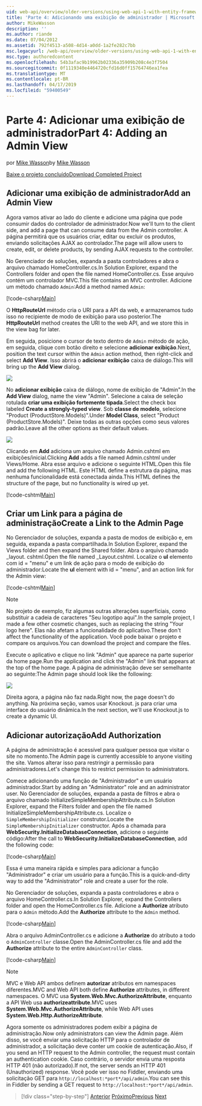 ```yaml
---
uid: web-api/overview/older-versions/using-web-api-1-with-entity-framework-5/using-web-api-with-entity-framework-part-4
title: 'Parte 4: Adicionando uma exibição de administrador | Microsoft Docs'
author: MikeWasson
description: ''
ms.author: riande
ms.date: 07/04/2012
ms.assetid: 792f4513-a508-4d14-a0dd-1a2fe282c7bb
msc.legacyurl: /web-api/overview/older-versions/using-web-api-1-with-entity-framework-5/using-web-api-with-entity-framework-part-4
msc.type: authoredcontent
ms.openlocfilehash: 54b3afac9b19962b02336a35909b208c4e3f7504
ms.sourcegitcommit: 0f1119340e4464720cfd16d0ff15764746ea1fea
ms.translationtype: MT
ms.contentlocale: pt-BR
ms.lasthandoff: 04/17/2019
ms.locfileid: "59400549"
---
```

# <a name="part-4-adding-an-admin-view"></a><span data-ttu-id="6dbcc-102">Parte 4: Adicionar uma exibição de administrador</span><span class="sxs-lookup"><span data-stu-id="6dbcc-102">Part 4: Adding an Admin View</span></span>

<span data-ttu-id="6dbcc-103">por [Mike Wasson](https://github.com/MikeWasson)</span><span class="sxs-lookup"><span data-stu-id="6dbcc-103">by [Mike Wasson](https://github.com/MikeWasson)</span></span>

[<span data-ttu-id="6dbcc-104">Baixe o projeto concluído</span><span class="sxs-lookup"><span data-stu-id="6dbcc-104">Download Completed Project</span></span>](http://code.msdn.microsoft.com/ASP-NET-Web-API-with-afa30545)

## <a name="add-an-admin-view"></a><span data-ttu-id="6dbcc-105">Adicionar uma exibição de administrador</span><span class="sxs-lookup"><span data-stu-id="6dbcc-105">Add an Admin View</span></span>

<span data-ttu-id="6dbcc-106">Agora vamos ativar ao lado do cliente e adicione uma página que pode consumir dados do controlador de administrador.</span><span class="sxs-lookup"><span data-stu-id="6dbcc-106">Now we'll turn to the client side, and add a page that can consume data from the Admin controller.</span></span> <span data-ttu-id="6dbcc-107">A página permitirá que os usuários criar, editar ou excluir os produtos, enviando solicitações AJAX ao controlador.</span><span class="sxs-lookup"><span data-stu-id="6dbcc-107">The page will allow users to create, edit, or delete products, by sending AJAX requests to the controller.</span></span>

<span data-ttu-id="6dbcc-108">No Gerenciador de soluções, expanda a pasta controladores e abra o arquivo chamado HomeController.cs.</span><span class="sxs-lookup"><span data-stu-id="6dbcc-108">In Solution Explorer, expand the Controllers folder and open the file named HomeController.cs.</span></span> <span data-ttu-id="6dbcc-109">Esse arquivo contém um controlador MVC.</span><span class="sxs-lookup"><span data-stu-id="6dbcc-109">This file contains an MVC controller.</span></span> <span data-ttu-id="6dbcc-110">Adicione um método chamado `Admin`:</span><span class="sxs-lookup"><span data-stu-id="6dbcc-110">Add a method named `Admin`:</span></span>

[!code-csharp[Main](using-web-api-with-entity-framework-part-4/samples/sample1.cs)]

<span data-ttu-id="6dbcc-111">O **HttpRouteUrl** método cria o URI para a API da web, e armazenamos tudo isso no recipiente de modo de exibição para uso posterior.</span><span class="sxs-lookup"><span data-stu-id="6dbcc-111">The **HttpRouteUrl** method creates the URI to the web API, and we store this in the view bag for later.</span></span>

<span data-ttu-id="6dbcc-112">Em seguida, posicione o cursor de texto dentro de `Admin` método de ação, em seguida, clique com botão direito e selecione **adicionar exibição**.</span><span class="sxs-lookup"><span data-stu-id="6dbcc-112">Next, position the text cursor within the `Admin` action method, then right-click and select **Add View**.</span></span> <span data-ttu-id="6dbcc-113">Isso abrirá o **adicionar exibição** caixa de diálogo.</span><span class="sxs-lookup"><span data-stu-id="6dbcc-113">This will bring up the **Add View** dialog.</span></span>

![](using-web-api-with-entity-framework-part-4/_static/image1.png)

<span data-ttu-id="6dbcc-114">No **adicionar exibição** caixa de diálogo, nome de exibição de "Admin".</span><span class="sxs-lookup"><span data-stu-id="6dbcc-114">In the **Add View** dialog, name the view "Admin".</span></span> <span data-ttu-id="6dbcc-115">Selecione a caixa de seleção rotulada **criar uma exibição fortemente tipada**.</span><span class="sxs-lookup"><span data-stu-id="6dbcc-115">Select the check box labeled **Create a strongly-typed view**.</span></span> <span data-ttu-id="6dbcc-116">Sob **classe de modelo**, selecione "Product (ProductStore.Models)".</span><span class="sxs-lookup"><span data-stu-id="6dbcc-116">Under **Model Class**, select "Product (ProductStore.Models)".</span></span> <span data-ttu-id="6dbcc-117">Deixe todas as outras opções como seus valores padrão.</span><span class="sxs-lookup"><span data-stu-id="6dbcc-117">Leave all the other options as their default values.</span></span>

![](using-web-api-with-entity-framework-part-4/_static/image2.png)

<span data-ttu-id="6dbcc-118">Clicando em **Add** adiciona um arquivo chamado Admin.cshtml em exibições/inicial.</span><span class="sxs-lookup"><span data-stu-id="6dbcc-118">Clicking **Add** adds a file named Admin.cshtml under Views/Home.</span></span> <span data-ttu-id="6dbcc-119">Abra esse arquivo e adicione o seguinte HTML.</span><span class="sxs-lookup"><span data-stu-id="6dbcc-119">Open this file and add the following HTML.</span></span> <span data-ttu-id="6dbcc-120">Este HTML define a estrutura da página, mas nenhuma funcionalidade está conectada ainda.</span><span class="sxs-lookup"><span data-stu-id="6dbcc-120">This HTML defines the structure of the page, but no functionality is wired up yet.</span></span>

[!code-cshtml[Main](using-web-api-with-entity-framework-part-4/samples/sample2.cshtml)]

## <a name="create-a-link-to-the-admin-page"></a><span data-ttu-id="6dbcc-121">Criar um Link para a página de administração</span><span class="sxs-lookup"><span data-stu-id="6dbcc-121">Create a Link to the Admin Page</span></span>

<span data-ttu-id="6dbcc-122">No Gerenciador de soluções, expanda a pasta de modos de exibição e, em seguida, expanda a pasta compartilhada.</span><span class="sxs-lookup"><span data-stu-id="6dbcc-122">In Solution Explorer, expand the Views folder and then expand the Shared folder.</span></span> <span data-ttu-id="6dbcc-123">Abra o arquivo chamado \_layout. cshtml.</span><span class="sxs-lookup"><span data-stu-id="6dbcc-123">Open the file named \_Layout.cshtml.</span></span> <span data-ttu-id="6dbcc-124">Localize o **ul** elemento com id = "menu" e um link de ação para o modo de exibição do administrador:</span><span class="sxs-lookup"><span data-stu-id="6dbcc-124">Locate the **ul** element with id = "menu", and an action link for the Admin view:</span></span>

[!code-cshtml[Main](using-web-api-with-entity-framework-part-4/samples/sample3.cshtml)]

> [!NOTE]
> <span data-ttu-id="6dbcc-125">No projeto de exemplo, fiz algumas outras alterações superficiais, como substituir a cadeia de caracteres "Seu logotipo aqui".</span><span class="sxs-lookup"><span data-stu-id="6dbcc-125">In the sample project, I made a few other cosmetic changes, such as replacing the string "Your logo here".</span></span> <span data-ttu-id="6dbcc-126">Elas não afetam a funcionalidade do aplicativo.</span><span class="sxs-lookup"><span data-stu-id="6dbcc-126">These don't affect the functionality of the application.</span></span> <span data-ttu-id="6dbcc-127">Você pode baixar o projeto e compare os arquivos.</span><span class="sxs-lookup"><span data-stu-id="6dbcc-127">You can download the project and compare the files.</span></span>


<span data-ttu-id="6dbcc-128">Execute o aplicativo e clique no link "Admin" que aparece na parte superior da home page.</span><span class="sxs-lookup"><span data-stu-id="6dbcc-128">Run the application and click the "Admin" link that appears at the top of the home page.</span></span> <span data-ttu-id="6dbcc-129">A página de administração deve ser semelhante ao seguinte:</span><span class="sxs-lookup"><span data-stu-id="6dbcc-129">The Admin page should look like the following:</span></span>

![](using-web-api-with-entity-framework-part-4/_static/image3.png)

<span data-ttu-id="6dbcc-130">Direita agora, a página não faz nada.</span><span class="sxs-lookup"><span data-stu-id="6dbcc-130">Right now, the page doesn't do anything.</span></span> <span data-ttu-id="6dbcc-131">Na próxima seção, vamos usar Knockout. js para criar uma interface do usuário dinâmica.</span><span class="sxs-lookup"><span data-stu-id="6dbcc-131">In the next section, we'll use Knockout.js to create a dynamic UI.</span></span>

## <a name="add-authorization"></a><span data-ttu-id="6dbcc-132">Adicionar autorização</span><span class="sxs-lookup"><span data-stu-id="6dbcc-132">Add Authorization</span></span>

<span data-ttu-id="6dbcc-133">A página de administração é acessível para qualquer pessoa que visitar o site no momento.</span><span class="sxs-lookup"><span data-stu-id="6dbcc-133">The Admin page is currently accessible to anyone visiting the site.</span></span> <span data-ttu-id="6dbcc-134">Vamos alterar isso para restringir a permissão para administradores.</span><span class="sxs-lookup"><span data-stu-id="6dbcc-134">Let's change this to restrict permission to administrators.</span></span>

<span data-ttu-id="6dbcc-135">Comece adicionando uma função de "Administrador" e um usuário administrador.</span><span class="sxs-lookup"><span data-stu-id="6dbcc-135">Start by adding an "Administrator" role and an administrator user.</span></span> <span data-ttu-id="6dbcc-136">No Gerenciador de soluções, expanda a pasta de filtros e abra o arquivo chamado InitializeSimpleMembershipAttribute.cs.</span><span class="sxs-lookup"><span data-stu-id="6dbcc-136">In Solution Explorer, expand the Filters folder and open the file named InitializeSimpleMembershipAttribute.cs.</span></span> <span data-ttu-id="6dbcc-137">Localize o `SimpleMembershipInitializer` construtor.</span><span class="sxs-lookup"><span data-stu-id="6dbcc-137">Locate the `SimpleMembershipInitializer` constructor.</span></span> <span data-ttu-id="6dbcc-138">Após a chamada para **WebSecurity.InitializeDatabaseConnection**, adicione o seguinte código:</span><span class="sxs-lookup"><span data-stu-id="6dbcc-138">After the call to **WebSecurity.InitializeDatabaseConnection**, add the following code:</span></span>

[!code-csharp[Main](using-web-api-with-entity-framework-part-4/samples/sample4.cs)]

<span data-ttu-id="6dbcc-139">Essa é uma maneira rápida e simples para adicionar a função "Administrador" e criar um usuário para a função.</span><span class="sxs-lookup"><span data-stu-id="6dbcc-139">This is a quick-and-dirty way to add the "Administrator" role and create a user for the role.</span></span>

<span data-ttu-id="6dbcc-140">No Gerenciador de soluções, expanda a pasta controladores e abra o arquivo HomeController.cs.</span><span class="sxs-lookup"><span data-stu-id="6dbcc-140">In Solution Explorer, expand the Controllers folder and open the HomeController.cs file.</span></span> <span data-ttu-id="6dbcc-141">Adicione a **Authorize** atributo para o `Admin` método.</span><span class="sxs-lookup"><span data-stu-id="6dbcc-141">Add the **Authorize** attribute to the `Admin` method.</span></span>

[!code-csharp[Main](using-web-api-with-entity-framework-part-4/samples/sample5.cs)]

<span data-ttu-id="6dbcc-142">Abra o arquivo AdminController.cs e adicione a **Authorize** do atributo a todo o `AdminController` classe.</span><span class="sxs-lookup"><span data-stu-id="6dbcc-142">Open the AdminController.cs file and add the **Authorize** attribute to the entire `AdminController` class.</span></span>

[!code-csharp[Main](using-web-api-with-entity-framework-part-4/samples/sample6.cs)]

> [!NOTE]
> <span data-ttu-id="6dbcc-143">MVC e Web API ambos definem **autorizar** atributos em namespaces diferentes.</span><span class="sxs-lookup"><span data-stu-id="6dbcc-143">MVC and Web API both define **Authorize** attributes, in different namespaces.</span></span> <span data-ttu-id="6dbcc-144">O MVC usa **System.Web.Mvc.AuthorizeAttribute**, enquanto a API Web usa **authorizeattribute**.</span><span class="sxs-lookup"><span data-stu-id="6dbcc-144">MVC uses **System.Web.Mvc.AuthorizeAttribute**, while Web API uses **System.Web.Http.AuthorizeAttribute**.</span></span>


<span data-ttu-id="6dbcc-145">Agora somente os administradores podem exibir a página de administração.</span><span class="sxs-lookup"><span data-stu-id="6dbcc-145">Now only administrators can view the Admin page.</span></span> <span data-ttu-id="6dbcc-146">Além disso, se você enviar uma solicitação HTTP para o controlador de administrador, a solicitação deve conter um cookie de autenticação.</span><span class="sxs-lookup"><span data-stu-id="6dbcc-146">Also, if you send an HTTP request to the Admin controller, the request must contain an authentication cookie.</span></span> <span data-ttu-id="6dbcc-147">Caso contrário, o servidor envia uma resposta HTTP 401 (não autorizado).</span><span class="sxs-lookup"><span data-stu-id="6dbcc-147">If not, the server sends an HTTP 401 (Unauthorized) response.</span></span> <span data-ttu-id="6dbcc-148">Você pode ver isso no Fiddler, enviando uma solicitação GET para `http://localhost:*port*/api/admin`.</span><span class="sxs-lookup"><span data-stu-id="6dbcc-148">You can see this in Fiddler by sending a GET request to `http://localhost:*port*/api/admin`.</span></span>

> [!div class="step-by-step"]
> <span data-ttu-id="6dbcc-149">[Anterior](using-web-api-with-entity-framework-part-3.md)
> [Próximo](using-web-api-with-entity-framework-part-5.md)</span><span class="sxs-lookup"><span data-stu-id="6dbcc-149">[Previous](using-web-api-with-entity-framework-part-3.md)
[Next](using-web-api-with-entity-framework-part-5.md)</span></span>
